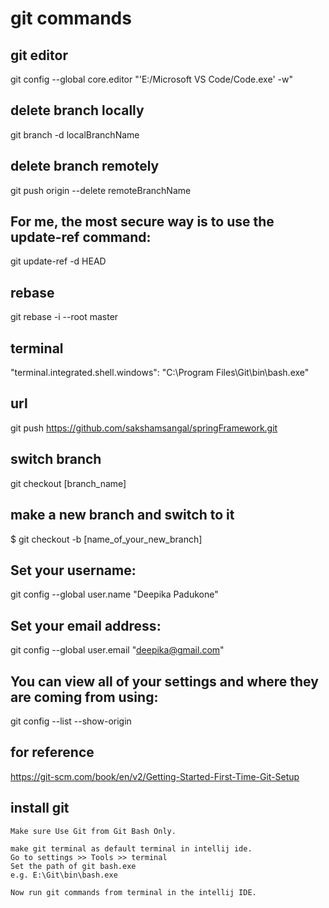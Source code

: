 # git commands

## git editor

git config --global core.editor "'E:/Microsoft VS Code/Code.exe' -w"

## delete branch locally

git branch -d localBranchName

## delete branch remotely

git push origin --delete remoteBranchName

## For me, the most secure way is to use the update-ref command:

git update-ref -d HEAD

## rebase

git rebase -i --root master

## terminal

"terminal.integrated.shell.windows": "C:\\Program Files\\Git\\bin\\bash.exe"

## url

git push https://github.com/sakshamsangal/springFramework.git

## switch branch

git checkout [branch_name]

## make a new branch and switch to it

$ git checkout -b [name_of_your_new_branch]

## Set your username:

git config --global user.name "Deepika Padukone"

## Set your email address:

git config --global user.email "deepika@gmail.com"

## You can view all of your settings and where they are coming from using:

git config --list --show-origin

## for reference

https://git-scm.com/book/en/v2/Getting-Started-First-Time-Git-Setup

## install git

```
Make sure Use Git from Git Bash Only.

make git terminal as default terminal in intellij ide.
Go to settings >> Tools >> terminal
Set the path of git bash.exe
e.g. E:\Git\bin\bash.exe

Now run git commands from terminal in the intellij IDE.
```